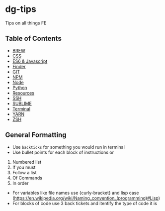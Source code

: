 # dg-tips
Tips on all things FE

## Table of Contents
* [BREW](/BREW/README.md)
* [CSS](/CSS/README.md)
* [ES6 & Javascript](/JS/README.md)
* [Finder](/FINDER/README.md)
* [GIT](/GIT/README.md)
* [NPM](/NPM/README.md)
* [Node](/NODE/README.md)
* [Python](/PYTHON/README.md)
* [Resources](/RESOURCES/README.md)
* [SSH](/SSH/README.md)
* [SUBLIME](/SUBLIME/README.md)
* [Terminal](/TERMINAL/README.md)
* [YARN](/YARN/README.md)
* [ZSH](/ZSH/README.md)

## General Formatting
* Use `backticks` for something you would run in terminal
* Use bullet points for each block of instructions or
1. Numbered list
2. If you must
3. Follow a list 
4. Of Commands
5. In order
* For variables like file names use {curly-bracket} and lisp case (https://en.wikipedia.org/wiki/Naming_convention_(programming)#Lisp)
* For blocks of code use 3 back tickets and itentify the type of code it is
